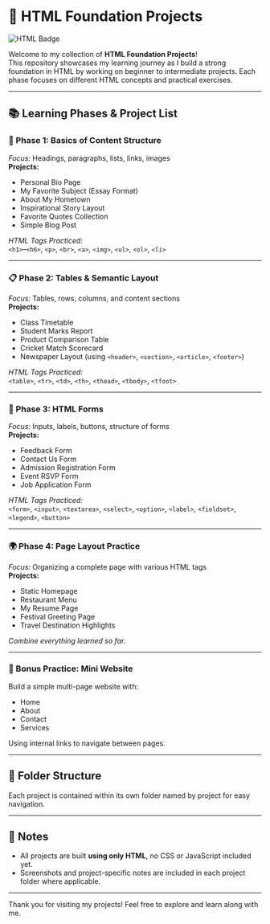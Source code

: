 
# 🚀 HTML Foundation Projects

![HTML Badge](https://img.shields.io/badge/Language-HTML-orange?style=for-the-badge&logo=html5&logoColor=white)


Welcome to my collection of **HTML Foundation Projects**!  
This repository showcases my learning journey as I build a strong foundation in HTML by working on beginner to intermediate projects. Each phase focuses on different HTML concepts and practical exercises.

---

## 📚 Learning Phases & Project List

### 🌱 Phase 1: Basics of Content Structure  
*Focus:* Headings, paragraphs, lists, links, images  
**Projects:**  
- Personal Bio Page  
- My Favorite Subject (Essay Format)  
- About My Hometown  
- Inspirational Story Layout  
- Favorite Quotes Collection  
- Simple Blog Post  

*HTML Tags Practiced:*  
`<h1>`–`<h6>`, `<p>`, `<br>`, `<a>`, `<img>`, `<ul>`, `<ol>`, `<li>`

---

### 📋 Phase 2: Tables & Semantic Layout  
*Focus:* Tables, rows, columns, and content sections  
**Projects:**  
- Class Timetable  
- Student Marks Report  
- Product Comparison Table  
- Cricket Match Scorecard  
- Newspaper Layout (using `<header>`, `<section>`, `<article>`, `<footer>`)  

*HTML Tags Practiced:*  
`<table>`, `<tr>`, `<td>`, `<th>`, `<thead>`, `<tbody>`, `<tfoot>`

---

### 🧾 Phase 3: HTML Forms  
*Focus:* Inputs, labels, buttons, structure of forms  
**Projects:**  
- Feedback Form  
- Contact Us Form  
- Admission Registration Form  
- Event RSVP Form  
- Job Application Form  

*HTML Tags Practiced:*  
`<form>`, `<input>`, `<textarea>`, `<select>`, `<option>`, `<label>`, `<fieldset>`, `<legend>`, `<button>`

---

### 🌍 Phase 4: Page Layout Practice  
*Focus:* Organizing a complete page with various HTML tags  
**Projects:**  
- Static Homepage  
- Restaurant Menu  
- My Resume Page  
- Festival Greeting Page  
- Travel Destination Highlights  

*Combine everything learned so far.*

---

### 🌟 Bonus Practice: Mini Website  
Build a simple multi-page website with:  
- Home  
- About  
- Contact  
- Services  

Using internal links to navigate between pages.

---

## 📁 Folder Structure

Each project is contained within its own folder named by project for easy navigation.

---

## 📌 Notes

- All projects are built **using only HTML**, no CSS or JavaScript included yet.  
- Screenshots and project-specific notes are included in each project folder where applicable.

---



Thank you for visiting my projects! Feel free to explore and learn along with me.
```


